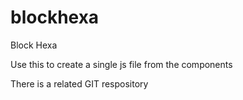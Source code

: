 # blockhexa
Block Hexa

Use this to create a single js file from the components

There is a related GIT respository
